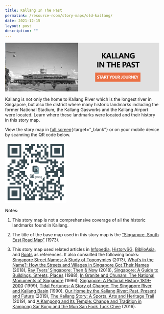 ```yaml
---
title: Kallang In The Past
permalink: /resource-room/story-maps/old-kallang/
date: 2021-12-15
layout: post
description: ""
---
```

[![Alt text for image on Isomer site](/images/storymap-image-kallang-past.png)](https://go.gov.sg/uoxox8)

Kallang is not only the home to Kallang River which is the longest river in Singapore, but also the district where many historic landmarks including the former National Stadium, the Kallang Gasworks and the Kallang Airport were located. Learn where these landmarks were located and their history in this story map.

View the story map in [full screen](https://go.gov.sg/uoxox8){:target="_blank"} or on your mobile device by scanning the QR code below.

<img src="/images/qr-code-storymap-kallang-historic.jpg" alt="qr-code-storymap-kallang-historic" style="width:200px;" />

Notes:
1. This story map is not a comprehensive coverage of all the historic landmarks found in Kallang.

2. The title of the base map used in this story map is the [“Singapore, South East Road Map”](https://www.nas.gov.sg/archivesonline/maps_building_plans/record-details/5da4406e-087b-11e7-afb1-0050568939ad) (1973).

3. This story map used related articles in [Infopedia](https://eresources.nlb.gov.sg/infopedia/), [HistorySG](http://eresources.nlb.gov.sg/history), [BiblioAsia](https://www.nlb.gov.sg/Browse/BiblioAsia.aspx), and [Roots](https://www.roots.sg/) as references. It also consulted the following books: [Singapore Street Names: A Study of Toponymics](https://eservice.nlb.gov.sg/item_holding.aspx?bid=200123850) (2013), [What’s in the Name?: How the Streets and Villages in Singapore Got Their Names](https://eservice.nlb.gov.sg/item_holding.aspx?bid=202924449) (2018), [Ray Tyers’ Singapore: Then & Now](https://eservice.nlb.gov.sg/item_holding.aspx?bid=203784837) (2018), [Singapore: A Guide to Buildings, Streets, Places](http://eservice.nlb.gov.sg/item_holding.aspx?bid=4712298) (1988), [In Granite and Chunam: The National Monuments of Singapore](http://eservice.nlb.gov.sg/item_holding_s.aspx?bid=7919754) (1996), [Singapore: A Pictorial History 1819-2000](http://eservice.nlb.gov.sg/item_holding.aspx?bid=9651676) (1999), [Tidal Fortunes: A Story of Change: The Singapore River and Kallang Basin](https://eservice.nlb.gov.sg/item_holding.aspx?bid=5788078) (1990), [Our Home by the Kallang River: Past, Present and Future](https://eservice.nlb.gov.sg/item_holding.aspx?bid=203906712) (2019), [The Kallang Story: A Sports, Arts and Heritage Trail](https://eservice.nlb.gov.sg/item_holding.aspx?bid=203961125) (2019), and [A Kampong and Its Temple: Change and Tradition in Kampong Sar Kong and the Mun San Fook Tuck Chee](https://eservice.nlb.gov.sg/item_holding.aspx?bid=202670176) (2016).